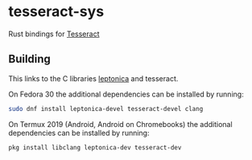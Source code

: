 # tesseract-sys
Rust bindings for [Tesseract](https://github.com/tesseract-ocr/tesseract)

## Building

This links to the C libraries [leptonica](https://github.com/danbloomberg/leptonica) and tesseract.

On Fedora 30 the additional dependencies can be installed by running:

```bash
sudo dnf install leptonica-devel tesseract-devel clang
```

On Termux 2019 (Android, Android on Chromebooks) the additional dependencies can be installed by running:

```bash
pkg install libclang leptonica-dev tesseract-dev
```